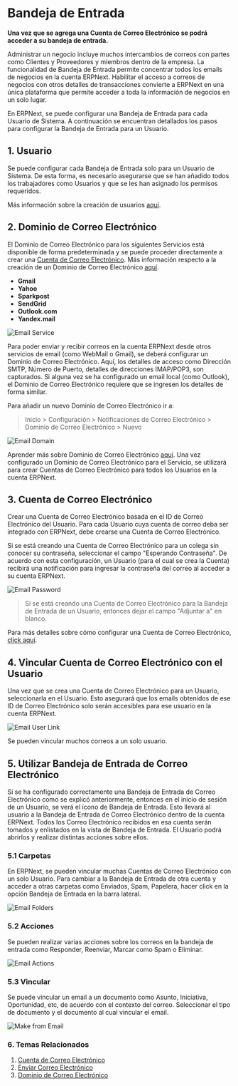 <!-- add-breadcrumbs -->
# Bandeja de Entrada

**Una vez que se agrega una Cuenta de Correo Electrónico se podrá acceder a su bandeja de entrada.**

Administrar un negocio incluye muchos intercambios de correos con partes como Clientes y Proveedores y miembros dentro de la empresa. La funcionalidad de Bandeja de Entrada permite concentrar todos los emails de negocios en la cuenta ERPNext. Habilitar el acceso a correos de negocios con otros detalles de transacciones convierte a ERPNext en una única plataforma que permite acceder a toda la información de negocios en un solo lugar.

En ERPNext, se puede configurar una Bandeja de Entrada para cada Usuario de Sistema. A continuación se encuentran detallados los pasos para configurar la Bandeja de Entrada para un Usuario. 

## 1. Usuario

Se puede configurar cada Bandeja de Entrada solo para un Usuario de Sistema. De esta forma, es necesario asegurarse que se han añadido todos los trabajadores como Usuarios y que se les han asignado los permisos requeridos. 

Más información sobre la creación de usuarios [aquí](/docs/user/manual/es/setting-up/users-and-permissions/adding-users).

## 2. Dominio de Correo Electrónico

El Dominio de Correo Electrónico para los siguientes Servicios está disponible de forma predeterminada y se puede proceder directamente a crear una [Cuenta de Correo Electrónico](/docs/user/manual/es/setting-up/email/email-account). Más información respecto a la creación de un Dominio de Correo Electrónico [aquí](/docs/user/manual/es/setting-up/email/email-domain).

* **Gmail**
* **Yahoo**
* **Sparkpost**
* **SendGrid**
* **Outlook.com**
* **Yandex.mail**

<img class="screenshot" alt="Email Service" src="{{docs_base_url}}/assets/img/setup/email/email-service.png">

Para poder enviar y recibir correos en la cuenta ERPNext desde otros servicios de email (como WebMail o Gmail), se deberá configurar un Dominio de Correo Electrónico. Aquí, los detalles de acceso como Dirección SMTP, Número de Puerto, detalles de direcciones IMAP/POP3, son capturados. Si alguna vez se ha configurado un email local (como Outlook), el Dominio de Correo Electrónico requiere que se ingresen los detalles de forma similar. 

Para añadir un nuevo Dominio de Correo Electrónico ir a:

> Inicio > Configuración > Notificaciones de Correo Electrónico > Dominio de Correo Electrónico > Nuevo

<img class="screenshot" alt="Email Domain" src="{{docs_base_url}}/assets/img/setup/email/email-domain.png">

Aprender más sobre Dominio de Correo Electrónico [aquí](/docs/user/manual/es/setting-up/email/email-domain). Una vez configurado un Dominio de Correo Electrónico para el Servicio, se utilizará para crear Cuentas de Correo Electrónico para todos los Usuarios en la cuenta ERPNext. 

## 3. Cuenta de Correo Electrónico

Crear una Cuenta de Correo Electrónico basada en el ID de Correo Electrónico del Usuario. Para cada Usuario cuya cuenta de correo deba ser integrado con ERPNext, debe crearse una Cuenta de Correo Electrónico. 

Si se está creando una Cuenta de Correo Electrónico para un colega sin conocer su contraseña, seleccionar el campo "Esperando Contraseña". De acuerdo con esta configuración, un Usuario (para el cual se crea la Cuenta) recibirá una notificación para ingresar la contraseña del correo al acceder a su cuenta ERPNext.

<img class="screenshot" alt="Email Password" src="{{docs_base_url}}/assets/img/setup/email/email-password.png">

> Si se está creando una Cuenta de Correo Electrónico para la Bandeja de Entrada de un Usuario, entonces dejar el campo "Adjuntar a" en blanco.

Para más detalles sobre cómo configurar una Cuenta de Correo Electrónico, [click aquí](/docs/user/manual/es/setting-up/email/email-account).

## 4. Vincular Cuenta de Correo Electrónico con el Usuario

Una vez que se crea una Cuenta de Correo Electrónico para un Usuario, seleccionarla en el Usuario. Esto asegurará que los emails obtenidos de ese ID de Correo Electrónico solo serán accesibles para ese usuario en la cuenta ERPNext.

<img class="screenshot" alt="Email User Link" src="{{docs_base_url}}/assets/img/setup/email/email-user-link.png">

Se pueden vincular muchos correos a un solo usuario. 

## 5. Utilizar Bandeja de Entrada de Correo Electrónico

Si se ha configurado correctamente una Bandeja de Entrada de Correo Electrónico como se explicó anteriormente, entonces en el inicio de sesión de un Usuario, se verá el ícono de Bandeja de Entrada. Esto llevará al usuario a la Bandeja de Entrada de Correo Electrónico dentro de la cuenta ERPNext. Todos los Correo Electrónico recibidos en esa cuenta serán tomados y enlistados en la vista de Bandeja de Entrada. El Usuario podrá abrirlos y realizar distintas acciones sobre ellos.

### 5.1 Carpetas

En ERPNext, se pueden vincular muchas Cuentas de Correo Electrónico con un solo Usuario. Para cambiar a la Bandeja de Entrada de otra cuenta y acceder a otras carpetas como Enviados, Spam, Papelera, hacer click en la opción Bandeja de Entrada en la barra lateral. 

<img class="screenshot" alt="Email Folders" src="{{docs_base_url}}/assets/img/setup/email/email-folders.png">

### 5.2 Acciones

Se pueden realizar varias acciones sobre los correos en la bandeja de entrada como Responder, Reenviar, Marcar como Spam o Eliminar.

<img class="screenshot" alt="Email Actions" src="{{docs_base_url}}/assets/img/setup/email/email-actions.png">

### 5.3 Vincular

Se puede vincular un email a un documento como Asunto, Iniciativa, Oportunidad, etc, de acuerdo con el contexto del correo. Seleccionar el tipo de documento y el documento al cual vincular el email.

<img class="screenshot" alt="Make from Email" src="{{docs_base_url}}/assets/img/setup/email/make-from-email.png">

### 6. Temas Relacionados
1. [Cuenta de Correo Electrónico](/docs/user/manual/es/setting-up/email/email-account)
1. [Enviar Correo Electrónico](/docs/user/manual/es/setting-up/email/sending-email)
1. [Dominio de Correo Electrónico](/docs/user/manual/es/setting-up/email/email-domain)
